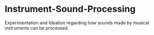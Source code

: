 # Instrument-Sound-Processing
Experimentation and Ideation regarding how sounds made by musical instruments can be processed.
